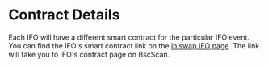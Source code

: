 # Contract Details

Each IFO will have a different smart contract for the particular IFO event. You can find the IFO's smart contract link on the [iniswap IFO page](https://iniswap.finance/ifo). The link will take you to IFO's contract page on BscScan.

